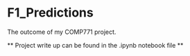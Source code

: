 # F1_Predictions
The outcome of my COMP771 project.

** Project write up can be found in the .ipynb notebook file **
